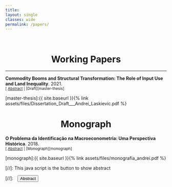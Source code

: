 ```yaml
---
title: 
layout: single
classes: wide
permalink: /papers/
---
```

<br/> 

<!-- Google Tag Manager (noscript) -->
<noscript><iframe src="https://www.googletagmanager.com/ns.html?id=GTM-PNS829G"
height="0" width="0" style="display:none;visibility:hidden"></iframe></noscript>
<!-- End Google Tag Manager (noscript) -->


# <center> Working Papers </center>

- - -

**Commodity Booms and Structural Transformation: The Role of Input Use and Land Inequality**. 2021.
<br/>
<small>[ <a href="#/" onclick="visib('combooms')">Abstract</a> | [Draft][master-thesis] </small>

<div id="combooms" style="display: none; text-align: justify; line-height: 1.2" ><small>
We study the effects of an agricultural commodity price boom on structural transformation. We construct a shift-share measure of exposure to the commodity shock by combining climate- and soil-induced variation in agricultural production patterns among municipalities in Brazil with fluctuations in international commodity prices between 2000 and 2010. We show that labor was reallocated away from agriculture and into the manufacturing sector in locations more exposed to the commodities boom. Using data from the Population and Agricultural Censuses, we argue that the results are consistent with greater use of capital inputs in agriculture, that worked as substitutes for farm labor, and greater land inequality in more exposed locations, which ultimately displaced workers from the agricultural sector.
</small><br><br/></div>

[master-thesis]:{{ site.baseurl }}{% link assets/files/Dissertation_Draft___Andrei_Laskievic.pdf %}


# <center> Monograph </center>

**O Problema da Identificação na Macroeconometria: Uma Perspectiva Histórica**. 2018.
<br/>
<small>[ <a href="#/" onclick="visib('monograph_fea')">Abstract</a> | [Monograph][monograph] </small>

<div id="monograph_fea" style="display: none; text-align: justify; line-height: 1.2" ><small>
O presente trabalho busca analisar as transformações pelas quais o pensamento macroeconômico passou no período pós-guerra, tanto em seu lado teórico como empírico, através da ótica do problema de identificação econométrico. Seja na crítica aos modelos macroeconométricos de larga escala da tradição keynesiana, na introdução da abordagem VAR, no uso da calibragem como estratégia empírica ou na estimação dos modelos DSGE, tanto pelos métodos clássicos como pela abordagem Bayesiana, analisa-se como o problema de identificação sempre esteve presente na discussão das ideias econômicas, fazendo parte dos pressupostos utilizados pelos macroeconomistas para pautarem o debate e proporem novas alternativas aos modelos já existentes.
</small><br><br/></div>

[monograph]:{{ site.baseurl }}{% link assets/files/monografia_andrei.pdf %}






[//]: This java script is the button to show abstract
<script>
 function visib(id) {
  var x = document.getElementById(id);
  if (x.style.display === "block") {
    x.style.display = "none";
  } else {
    x.style.display = "block";
  }
}
</script>

[//]:&emsp;<button onclick="visib('polariz')" class="btn btn--inverse btn--small">Abstract</button>